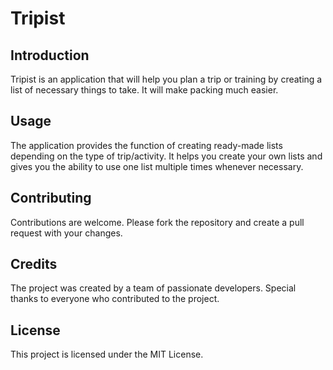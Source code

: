 # Tripist

## Introduction

Tripist is an application that will help you plan a trip or training by creating a list of necessary things to take. It will make packing much easier.

## Usage

The application provides the function of creating ready-made lists depending on the type of trip/activity. It helps you create your own lists and gives you the ability to use one list multiple times whenever necessary.

## Contributing

Contributions are welcome. Please fork the repository and create a pull request with your changes.

## Credits

The project was created by a team of passionate developers. Special thanks to everyone who contributed to the project.

## License

This project is licensed under the MIT License.
